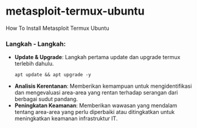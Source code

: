 # metasploit-termux-ubuntu
How To Install Metasploit Termux Ubuntu

### Langkah - Langkah:
- **Update & Upgrade**: Langkah pertama update dan upgrade termux terlebih dahulu.
  ```
  apt update && apt upgrade -y
  ```
- **Analisis Kerentanan**: Memberikan kemampuan untuk mengidentifikasi dan mengevaluasi area-area yang rentan terhadap serangan dari berbagai sudut pandang.
- **Peningkatan Keamanan**: Memberikan wawasan yang mendalam tentang area-area yang perlu diperbaiki atau ditingkatkan untuk meningkatkan keamanan infrastruktur IT.
